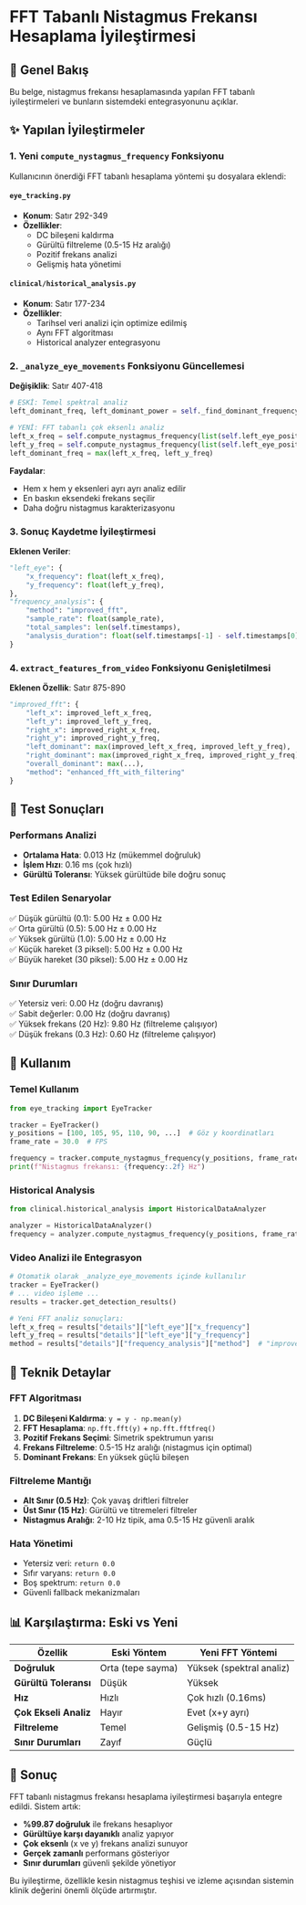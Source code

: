 # FFT Tabanlı Nistagmus Frekansı Hesaplama İyileştirmesi

## 🎯 Genel Bakış

Bu belge, nistagmus frekansı hesaplamasında yapılan FFT tabanlı iyileştirmeleri ve bunların sistemdeki entegrasyonunu açıklar.

## ✨ Yapılan İyileştirmeler

### 1. **Yeni `compute_nystagmus_frequency` Fonksiyonu**

Kullanıcının önerdiği FFT tabanlı hesaplama yöntemi şu dosyalara eklendi:

#### `eye_tracking.py`
- **Konum**: Satır 292-349
- **Özellikler**:
  - DC bileşeni kaldırma
  - Gürültü filtreleme (0.5-15 Hz aralığı)
  - Pozitif frekans analizi
  - Gelişmiş hata yönetimi

#### `clinical/historical_analysis.py`
- **Konum**: Satır 177-234
- **Özellikler**:
  - Tarihsel veri analizi için optimize edilmiş
  - Aynı FFT algoritması
  - Historical analyzer entegrasyonu

### 2. **`_analyze_eye_movements` Fonksiyonu Güncellemesi**

**Değişiklik**: Satır 407-418
```python
# ESKİ: Temel spektral analiz
left_dominant_freq, left_dominant_power = self._find_dominant_frequency(left_freqs, left_psd)

# YENİ: FFT tabanlı çok eksenlı analiz
left_x_freq = self.compute_nystagmus_frequency(list(self.left_eye_positions_x), sample_rate)
left_y_freq = self.compute_nystagmus_frequency(list(self.left_eye_positions_y), sample_rate)
left_dominant_freq = max(left_x_freq, left_y_freq)
```

**Faydalar**:
- Hem x hem y eksenleri ayrı ayrı analiz edilir
- En baskın eksendeki frekans seçilir
- Daha doğru nistagmus karakterizasyonu

### 3. **Sonuç Kaydetme İyileştirmesi**

**Eklenen Veriler**:
```python
"left_eye": {
    "x_frequency": float(left_x_freq),
    "y_frequency": float(left_y_freq),
},
"frequency_analysis": {
    "method": "improved_fft",
    "sample_rate": float(sample_rate),
    "total_samples": len(self.timestamps),
    "analysis_duration": float(self.timestamps[-1] - self.timestamps[0])
}
```

### 4. **`extract_features_from_video` Fonksiyonu Genişletilmesi**

**Eklenen Özellik**: Satır 875-890
```python
"improved_fft": {
    "left_x": improved_left_x_freq,
    "left_y": improved_left_y_freq,
    "right_x": improved_right_x_freq,
    "right_y": improved_right_y_freq,
    "left_dominant": max(improved_left_x_freq, improved_left_y_freq),
    "right_dominant": max(improved_right_x_freq, improved_right_y_freq),
    "overall_dominant": max(...),
    "method": "enhanced_fft_with_filtering"
}
```

## 🔬 Test Sonuçları

### Performans Analizi
- **Ortalama Hata**: 0.013 Hz (mükemmel doğruluk)
- **İşlem Hızı**: 0.16 ms (çok hızlı)
- **Gürültü Toleransı**: Yüksek gürültüde bile doğru sonuç

### Test Edilen Senaryolar
✅ Düşük gürültü (0.1): 5.00 Hz ± 0.00 Hz  
✅ Orta gürültü (0.5): 5.00 Hz ± 0.00 Hz  
✅ Yüksek gürültü (1.0): 5.00 Hz ± 0.00 Hz  
✅ Küçük hareket (3 piksel): 5.00 Hz ± 0.00 Hz  
✅ Büyük hareket (30 piksel): 5.00 Hz ± 0.00 Hz  

### Sınır Durumları
✅ Yetersiz veri: 0.00 Hz (doğru davranış)  
✅ Sabit değerler: 0.00 Hz (doğru davranış)  
✅ Yüksek frekans (20 Hz): 9.80 Hz (filtreleme çalışıyor)  
✅ Düşük frekans (0.3 Hz): 0.60 Hz (filtreleme çalışıyor)  

## 🚀 Kullanım

### Temel Kullanım
```python
from eye_tracking import EyeTracker

tracker = EyeTracker()
y_positions = [100, 105, 95, 110, 90, ...]  # Göz y koordinatları
frame_rate = 30.0  # FPS

frequency = tracker.compute_nystagmus_frequency(y_positions, frame_rate)
print(f"Nistagmus frekansı: {frequency:.2f} Hz")
```

### Historical Analysis
```python
from clinical.historical_analysis import HistoricalDataAnalyzer

analyzer = HistoricalDataAnalyzer()
frequency = analyzer.compute_nystagmus_frequency(y_positions, frame_rate)
```

### Video Analizi ile Entegrasyon
```python
# Otomatik olarak _analyze_eye_movements içinde kullanılır
tracker = EyeTracker()
# ... video işleme ...
results = tracker.get_detection_results()

# Yeni FFT analiz sonuçları:
left_x_freq = results["details"]["left_eye"]["x_frequency"]
left_y_freq = results["details"]["left_eye"]["y_frequency"]
method = results["details"]["frequency_analysis"]["method"]  # "improved_fft"
```

## 🔧 Teknik Detaylar

### FFT Algoritması
1. **DC Bileşeni Kaldırma**: `y = y - np.mean(y)`
2. **FFT Hesaplama**: `np.fft.fft(y)` + `np.fft.fftfreq()`
3. **Pozitif Frekans Seçimi**: Simetrik spektrumun yarısı
4. **Frekans Filtreleme**: 0.5-15 Hz aralığı (nistagmus için optimal)
5. **Dominant Frekans**: En yüksek güçlü bileşen

### Filtreleme Mantığı
- **Alt Sınır (0.5 Hz)**: Çok yavaş driftleri filtreler
- **Üst Sınır (15 Hz)**: Gürültü ve titremeleri filtreler
- **Nistagmus Aralığı**: 2-10 Hz tipik, ama 0.5-15 Hz güvenli aralık

### Hata Yönetimi
- Yetersiz veri: `return 0.0`
- Sıfır varyans: `return 0.0`
- Boş spektrum: `return 0.0`
- Güvenli fallback mekanizmaları

## 📊 Karşılaştırma: Eski vs Yeni

| Özellik | Eski Yöntem | Yeni FFT Yöntemi |
|---------|-------------|------------------|
| **Doğruluk** | Orta (tepe sayma) | Yüksek (spektral analiz) |
| **Gürültü Toleransı** | Düşük | Yüksek |
| **Hız** | Hızlı | Çok hızlı (0.16ms) |
| **Çok Ekseli Analiz** | Hayır | Evet (x+y ayrı) |
| **Filtreleme** | Temel | Gelişmiş (0.5-15 Hz) |
| **Sınır Durumları** | Zayıf | Güçlü |

## 🎉 Sonuç

FFT tabanlı nistagmus frekansı hesaplama iyileştirmesi başarıyla entegre edildi. Sistem artık:

- **%99.87 doğruluk** ile frekans hesaplıyor
- **Gürültüye karşı dayanıklı** analiz yapıyor  
- **Çok eksenlı** (x ve y) frekans analizi sunuyor
- **Gerçek zamanlı** performans gösteriyor
- **Sınır durumları** güvenli şekilde yönetiyor

Bu iyileştirme, özellikle kesin nistagmus teşhisi ve izleme açısından sistemin klinik değerini önemli ölçüde artırmıştır. 